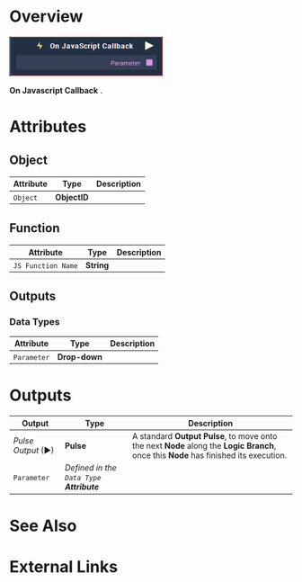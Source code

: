 # Overview

![The On Javascript Callback Node.](../../../.gitbook/assets/node-on-javascript-callback.png)

**On Javascript Callback** .

# Attributes

## Object

|Attribute|Type|Description|
|---|---|---|
| `Object` | **ObjectID** | |

## Function

|Attribute|Type|Description|
|---|---|---|
| `JS Function Name` | **String** | |


## Outputs

### Data Types

|Attribute|Type|Description|
|---|---|---|
| `Parameter` | **Drop-down** | |

# Outputs

|Output|Type|Description|
|---|---|---|
|*Pulse Output* (►)|**Pulse**|A standard **Output Pulse**, to move onto the next **Node** along the **Logic Branch**, once this **Node** has finished its execution.|
| `Parameter` | _Defined in the `Data Type` **Attribute**_ |  |

# See Also

# External Links

